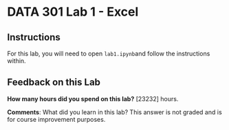 # DATA 301 Lab 1 - Excel

## Instructions

For this lab, you will need to open `lab1.ipynb`and follow the instructions within. 

## Feedback on this Lab

**How many hours did you spend on this lab?** [23232] hours.

**Comments**: What did you learn in this lab? This answer is not graded and is for course improvement purposes.
